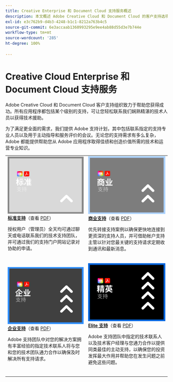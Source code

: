 ```yaml
---
title: Creative Enterprise 和 Document Cloud 支持服务概述
description: 本文概述 Adobe Creative Cloud 和 Document Cloud 的客户支持选项。这些选项包括标准、商业、企业和 Elite。
exl-id: e3c762b9-d4b3-4248-b1c1-8212a763b4c5
source-git-commit: 6e3accaab1360993295e9ee4ab88d55d3e7b744e
workflow-type: tm+mt
source-wordcount: '285'
ht-degree: 100%

---
```


# Creative Cloud Enterprise 和 Document Cloud 支持服务

Adobe Creative Cloud 和 Document Cloud 客户支持组织致力于帮助您获得成功。所有应用程序都包括某个级别的支持，可让您轻松联系我们娴熟精湛的技术人员以获得技术援助。

为了满足更全面的需求，我们提供 Adobe 支持计划，其中包括联系指定的支持专业人员以及用于主动指导和服务评价的会议。无论您的支持需求有多么复杂，Adobe 都能提供帮助您从 Adobe 应用程序取得佳绩和创造价值所需的技术和运营专业知识。

<table style="table-layout:fixed">
<tr>
  <td>
    <a href="dme-standard.md">
    <img alt="标准" src="assets/STANDARDSupportThumbnailCC.png"/>
    </a>
    <div>
    <a href="dme-standard.md"><strong>标准支持</strong></a>（查看 <a href="assets/DMeStandardSupportDatasheet_2022.pdf" target="_blank">PDF</a>）
    </div>
    <p>授权用户（管理员）全天均可通过聊天或电话联系我们的技术支持团队，并可通过我们的支持门户网站记录对协助的申请。 </p>
    <br>
  </td>
  <td>
    <a href="dme-business.md">
      <img alt="商业" src="assets/BusinessSupportThumbnailCC.png">
    </a>
    <div>
    <a href="dme-business.md"><strong>商业支持</strong></a>（查看 <a href="assets/DMeBusinessSupportDatasheet_2022.pdf" target="_blank">PDF</a>）
    </div>
    <p>优先转接支持案例以确保更快地连接到更资深的支持人员，并可借助帐户支持主管以针对您最关键的支持请求定期收到通讯和最新消息。</p>
    <br>
  </td>
</tr>
<tr>
  <td>
    <a href="dme-enterprise.md">
    <img alt="企业" src="assets/EnterpriseSupportThumbnailxx.png"/>
    </a>
    <div>
    <a href="dme-enterprise.md"><strong>企业支持</strong></a>（查看 <a href="assets/DMeEnterpriseSupportDatasheet_2022.pdf" target="_blank">PDF</a>）
    </div>
    <p>Adobe 支持团队中对您的解决方案拥有丰富经验的指定技术联系人将与您和您的技术团队通力合作以确保及时解决所有支持请求。</p>
    <br>
  </td>
  <td>
    <a href="dme-elite.md">
      <img alt="Elite" src="assets/EliteSupportThumbnailcc.png">
    </a>
    <div>
    <a href="dme-elite.md"><strong>Elite 支持</strong></a>（查看 <a href="assets/DMeEliteSupportDatasheet_2022.pdf" target="_blank">PDF</a>）
    </div>
    <p>Adobe 支持团队中指定的技术联系人以及技术客户经理与您通力合作以提供同类最佳的主动支持，以确保您的投资发挥最大作用并帮助您在发生问题之前避免这些问题。</p>
    <br>
  </td>
</tr>
</table>

